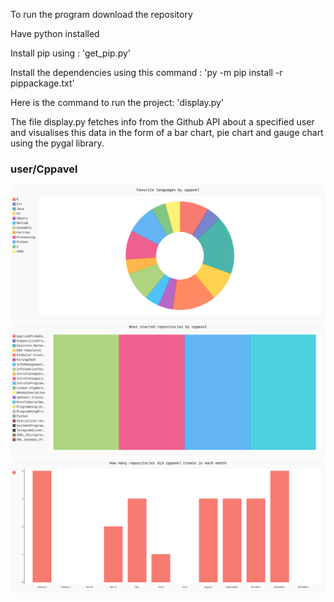 To run the program download the repository

Have python installed

Install pip using : 'get_pip.py'

Install the dependencies using this command : 'py -m pip install -r pippackage.txt'

Here is the command to run the project: 'display.py'

The file display.py fetches info from the Github API about a specified user and visualises this data in the form of a bar chart, pie chart and gauge chart using the pygal library.

### user/Cppavel
<img src="./Svg's/Favourite_languages.svg">
<img src="./Svg's/Most_Starred_Repos.svg">
<img src="./Svg's/Repositories_Made_Each_Month.svg">